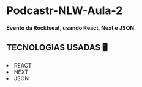 # Podcastr-NLW-Aula-2

#### Evento da Rocktseat, usando React, Next e JSON.

## TECNOLOGIAS USADAS 🖥

<li>REACT</li>
<li>NEXT</li>
<li>JSON</li>
